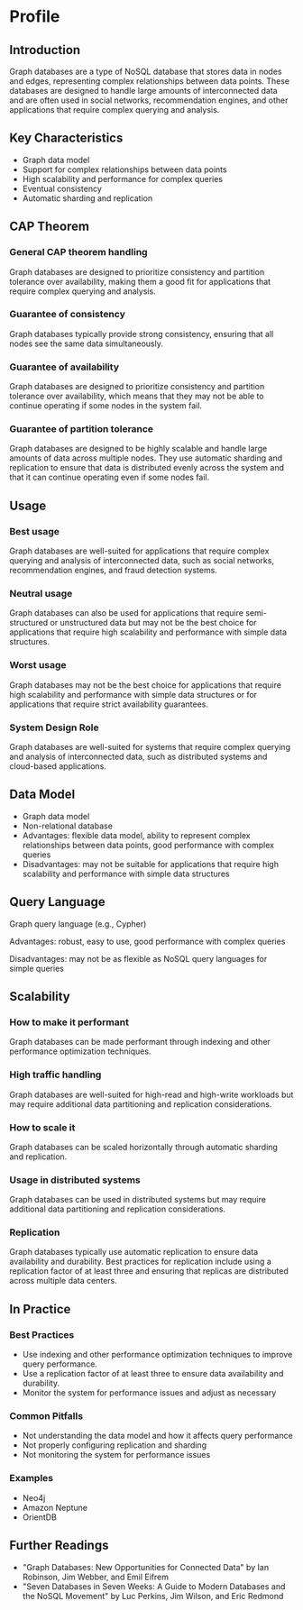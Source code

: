 # Profile

## **Introduction**

Graph databases are a type of NoSQL database that stores data in nodes and edges, representing complex relationships between data points. These databases are designed to handle large amounts of interconnected data and are often used in social networks, recommendation engines, and other applications that require complex querying and analysis.

## **Key Characteristics**

- Graph data model
- Support for complex relationships between data points
- High scalability and performance for complex queries
- Eventual consistency
- Automatic sharding and replication

## **CAP Theorem**

### **General CAP theorem handling**

Graph databases are designed to prioritize consistency and partition tolerance over availability, making them a good fit for applications that require complex querying and analysis.

### **Guarantee of consistency**

Graph databases typically provide strong consistency, ensuring that all nodes see the same data simultaneously.

### **Guarantee of availability**

Graph databases are designed to prioritize consistency and partition tolerance over availability, which means that they may not be able to continue operating if some nodes in the system fail.

### **Guarantee of partition tolerance**

Graph databases are designed to be highly scalable and handle large amounts of data across multiple nodes. They use automatic sharding and replication to ensure that data is distributed evenly across the system and that it can continue operating even if some nodes fail.

## **Usage**

### **Best usage**

Graph databases are well-suited for applications that require complex querying and analysis of interconnected data, such as social networks, recommendation engines, and fraud detection systems.

### **Neutral usage**

Graph databases can also be used for applications that require semi-structured or unstructured data but may not be the best choice for applications that require high scalability and performance with simple data structures.

### **Worst usage**

Graph databases may not be the best choice for applications that require high scalability and performance with simple data structures or for applications that require strict availability guarantees.

### **System Design Role**

Graph databases are well-suited for systems that require complex querying and analysis of interconnected data, such as distributed systems and cloud-based applications.

## **Data Model**

- Graph data model
- Non-relational database
- Advantages: flexible data model, ability to represent complex relationships between data points, good performance with complex queries
- Disadvantages: may not be suitable for applications that require high scalability and performance with simple data structures

## **Query Language**

Graph query language (e.g., Cypher)

Advantages: robust, easy to use, good performance with complex queries

Disadvantages: may not be as flexible as NoSQL query languages for simple queries

## **Scalability**

### **How to make it performant**

Graph databases can be made performant through indexing and other performance optimization techniques.

### **High traffic handling**

Graph databases are well-suited for high-read and high-write workloads but may require additional data partitioning and replication considerations.

### **How to scale it**

Graph databases can be scaled horizontally through automatic sharding and replication.

### **Usage in distributed systems**

Graph databases can be used in distributed systems but may require additional data partitioning and replication considerations.

### Replication

Graph databases typically use automatic replication to ensure data availability and durability. Best practices for replication include using a replication factor of at least three and ensuring that replicas are distributed across multiple data centers.

## In Practice

### Best Practices

- Use indexing and other performance optimization techniques to improve query performance.
- Use a replication factor of at least three to ensure data availability and durability.
- Monitor the system for performance issues and adjust as necessary

### Common Pitfalls

- Not understanding the data model and how it affects query performance
- Not properly configuring replication and sharding
- Not monitoring the system for performance issues

### Examples

- Neo4j
- Amazon Neptune
- OrientDB

## Further Readings

- "Graph Databases: New Opportunities for Connected Data" by Ian Robinson, Jim Webber, and Emil Eifrem
- "Seven Databases in Seven Weeks: A Guide to Modern Databases and the NoSQL Movement" by Luc Perkins, Jim Wilson, and Eric Redmond
